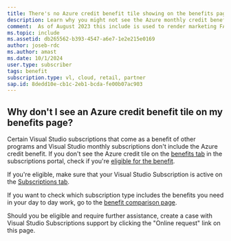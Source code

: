 ```yaml
---
title: There's no Azure credit benefit tile showing on the benefits page in the subscriptions portal
description: Learn why you might not see the Azure monthly credit benefit in your subscription.
comment:  As of August 2023 this include is used to render marketing FAQ content for VS Subscriptions in the following portals - VSCom, Manage, and My portals. It was not used for learn.microsoft.com content at that time. SMEs are Jose Becerra and Larissa Crawford of Red Door Collaborative and Angela Cao-Hong.
ms.topic: include
ms.assetid: db265562-b393-4547-a6e7-1e2e215e0169
author: joseb-rdc
ms.author: amast
ms.date: 10/1/2024
user.type: subscriber
tags: benefit
subscription.type: vl, cloud, retail, partner
sap.id: 8dedd10e-cb1c-2eb1-bcda-fe00b07ac903
---
```


## Why don't I see an Azure credit benefit tile on my benefits page?
Certain Visual Studio subscriptions that come as a benefit of other programs and Visual Studio monthly subscriptions don't include the Azure credit benefit. If you don't see the Azure credit tile on the [benefits tab](https://my.visualstudio.com/benefits) in the subscriptions portal, check if you're [eligible for the benefit](https://learn.microsoft.com/visualstudio/subscriptions/vs-azure-eligibility).

If you're eligible, make sure that your Visual Studio Subscription is active on the [Subscriptions tab](https://my.visualstudio.com/subscriptions).

If you want to check which subscription type includes the benefits you need in your day to day work, go to the [benefit comparison page](https://visualstudio.microsoft.com/subscriptions/#benefits).

Should you be eligible and require further assistance, create a case with Visual Studio Subscriptions support by clicking the "Online request" link on this page.